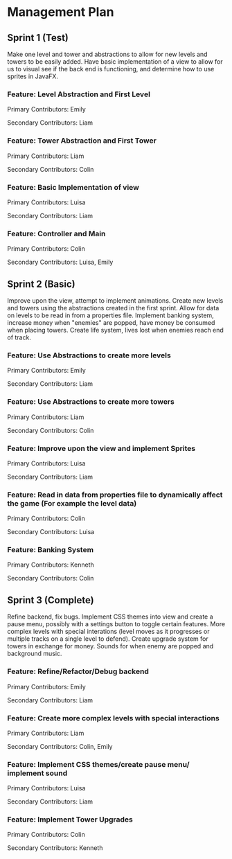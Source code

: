 # Management Plan

## Sprint 1 (Test)

Make one level and tower and abstractions to allow for new levels and towers to be easily added. Have basic implementation of
a view to allow for us to visual see if the back end is functioning, and determine how to use sprites in JavaFX.

### Feature: Level Abstraction and First Level

Primary Contributors: Emily

Secondary Contributors: Liam

### Feature: Tower Abstraction and First Tower

Primary Contributors: Liam

Secondary Contributors: Colin

### Feature: Basic Implementation of view
 
Primary Contributors: Luisa

Secondary Contributors: Liam

### Feature: Controller and Main

Primary Contributors: Colin

Secondary Contributors: Luisa, Emily


## Sprint 2 (Basic)

Improve upon the view, attempt to implement animations. Create new levels and towers using the abstractions created in the
first sprint. Allow for data on levels to be read in from a properties file. Implement banking system, increase money when "enemies"
are popped, have money be consumed when placing towers. Create life system, lives lost when enemies reach end of track.

### Feature: Use Abstractions to create more levels

Primary Contributors: Emily

Secondary Contributors: Liam

### Feature: Use Abstractions to create more towers

Primary Contributors: Liam

Secondary Contributors: Colin

### Feature: Improve upon the view and implement Sprites
 
Primary Contributors: Luisa

Secondary Contributors: Liam

### Feature: Read in data from properties file to dynamically affect the game (For example the level data)

Primary Contributors: Colin

Secondary Contributors: Luisa

### Feature: Banking System

Primary Contributors: Kenneth

Secondary Contributors: Colin



## Sprint 3 (Complete)

Refine backend, fix bugs. Implement CSS themes into view and create a pause menu, possibly with a settings button to toggle certain features.
More complex levels with special interations (level moves as it progresses or multiple tracks on a single level to defend). Create upgrade
system for towers in exchange for money. Sounds for when enemy are popped and background music.

### Feature: Refine/Refactor/Debug backend

Primary Contributors: Emily

Secondary Contributors: Liam

### Feature: Create more complex levels with special interactions

Primary Contributors: Liam

Secondary Contributors: Colin, Emily

### Feature: Implement CSS themes/create pause menu/ implement sound
 
Primary Contributors: Luisa

Secondary Contributors: Liam

### Feature: Implement Tower Upgrades

Primary Contributors: Colin

Secondary Contributors: Kenneth